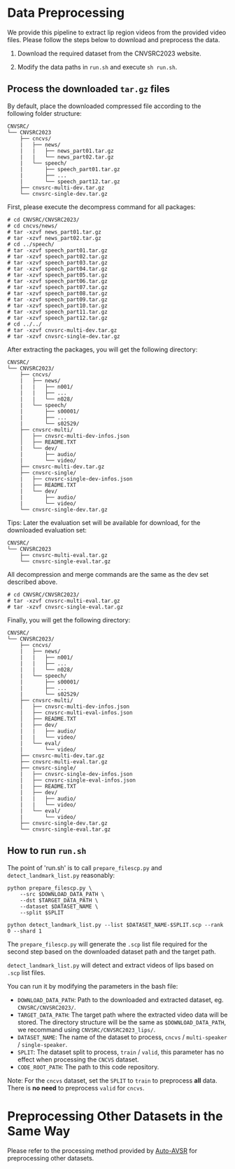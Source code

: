 # Data Preprocessing
We provide this pipeline to extract lip region videos from the provided video files.
Please follow the steps below to download and preprocess the data.

1. Download the required dataset from the CNVSRC2023 website.

2. Modify the data paths in `run.sh` and execute `sh run.sh`.

## Process the downloaded `tar.gz` files

By default, place the downloaded compressed file according to the following folder structure:
```
CNVSRC/
└── CNVSRC2023
    ├── cncvs/
    |   ├── news/
    |   |   ├── news_part01.tar.gz
    |   |   └── news_part02.tar.gz
    |   └── speech/
    |       ├── speech_part01.tar.gz
    |       ├── ...
    |       └── speech_part12.tar.gz
    ├── cnvsrc-multi-dev.tar.gz
    └── cnvsrc-single-dev.tar.gz
```

First, please execute the decompress command for all packages:

``` Shell
# cd CNVSRC/CNVSRC2023/
# cd cncvs/news/
# tar -xzvf news_part01.tar.gz
# tar -xzvf news_part02.tar.gz
# cd ../speech/
# tar -xzvf speech_part01.tar.gz
# tar -xzvf speech_part02.tar.gz
# tar -xzvf speech_part03.tar.gz
# tar -xzvf speech_part04.tar.gz
# tar -xzvf speech_part05.tar.gz
# tar -xzvf speech_part06.tar.gz
# tar -xzvf speech_part07.tar.gz
# tar -xzvf speech_part08.tar.gz
# tar -xzvf speech_part09.tar.gz
# tar -xzvf speech_part10.tar.gz
# tar -xzvf speech_part11.tar.gz
# tar -xzvf speech_part12.tar.gz
# cd ../../
# tar -xzvf cnvsrc-multi-dev.tar.gz
# tar -xzvf cnvsrc-single-dev.tar.gz
```

After extracting the packages, you will get the following directory:

```
CNVSRC/
└── CNVSRC2023/
    ├── cncvs/
    |   ├── news/
    |   |   ├── n001/
    |   |   ├── ...
    |   |   └── n028/
    |   └── speech/
    |       ├── s00001/
    |       ├── ...
    |       └── s02529/
    ├── cnvsrc-multi/
    │   ├── cnvsrc-multi-dev-infos.json
    │   ├── README.TXT
    |   └── dev/
    |       ├── audio/
    |       └── video/
    ├── cnvsrc-multi-dev.tar.gz
    ├── cnvsrc-single/
    |   ├── cnvsrc-single-dev-infos.json
    |   ├── README.TXT
    |   └── dev/
    |       ├── audio/
    |       └── video/
    └── cnvsrc-single-dev.tar.gz
```

Tips: Later the evaluation set will be available for download, for the downloaded evaluation set:
```
CNVSRC/
└── CNVSRC2023
    ├── cnvsrc-multi-eval.tar.gz
    └── cnvsrc-single-eval.tar.gz
```

All decompression and merge commands are the same as the dev set described above.

``` Shell
# cd CNVSRC/CNVSRC2023/
# tar -xzvf cnvsrc-multi-eval.tar.gz
# tar -xzvf cnvsrc-single-eval.tar.gz
```

Finally, you will get the following directory:

```
CNVSRC/
└── CNVSRC2023/
    ├── cncvs/
    |   ├── news/
    |   |   ├── n001/
    |   |   ├── ...
    |   |   └── n028/
    |   └── speech/
    |       ├── s00001/
    |       ├── ...
    |       └── s02529/
    ├── cnvsrc-multi/
    │   ├── cnvsrc-multi-dev-infos.json
    |   ├── cnvsrc-multi-eval-infos.json
    │   ├── README.TXT
    |   ├── dev/
    |   |   ├── audio/
    |   |   └── video/
    |   └── eval/
    |       └── video/
    ├── cnvsrc-multi-dev.tar.gz
    ├── cnvsrc-multi-eval.tar.gz
    ├── cnvsrc-single/
    |   ├── cnvsrc-single-dev-infos.json
    |   ├── cnvsrc-single-eval-infos.json
    |   ├── README.TXT
    |   ├── dev/
    |   |   ├── audio/
    |   |   └── video/
    |   └── eval/
    |       └── video/
    ├── cnvsrc-single-dev.tar.gz
    └── cnvsrc-single-eval.tar.gz
```

## How to run `run.sh`

The point of 'run.sh' is to call `prepare_filescp.py` and `detect_landmark_list.py` reasonably:

```Shell
python prepare_filescp.py \
    --src $DOWNLOAD_DATA_PATH \
    --dst $TARGET_DATA_PATH \
    --dataset $DATASET_NAME \
    --split $SPLIT

python detect_landmark_list.py --list $DATASET_NAME-$SPLIT.scp --rank 0 --shard 1
```

The `prepare_filescp.py` will generate the `.scp` list file required for the second step based on the downloaded dataset path and the target path.

`detect_landmark_list.py` will detect and extract videos of lips based on `.scp` list files.

You can run it by modifying the parameters in the bash file:

- `DOWNLOAD_DATA_PATH`: Path to the downloaded and extracted dataset, eg. `CNVSRC/CNVSRC2023/`.
- `TARGET_DATA_PATH`: The target path where the extracted video data will be stored. The directory structure will be the same as `$DOWNLOAD_DATA_PATH`, we recommand using `CNVSRC/CNVSRC2023_lips/`.
- `DATASET_NAME`: The name of the dataset to process, `cncvs` / `multi-speaker` / `single-speaker`.
- `SPLIT`: The dataset split to process, `train` / `valid`, this parameter has no effect when processing the `CNCVS` dataset. 
- `CODE_ROOT_PATH`: The path to this code repository.

Note: For the `cncvs` dataset, set the `SPLIT` to `train` to preprocess **all** data. There is **no need** to preprocess `valid` for `cncvs`.

# Preprocessing Other Datasets in the Same Way

Please refer to the processing method provided by [Auto-AVSR](https://github.com/mpc001/auto_avsr/tree/main/preparation) for preprocessing other datasets.
